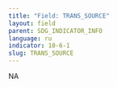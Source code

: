 ```yaml
---
title: "Field: TRANS_SOURCE"
layout: field
parent: SDG_INDICATOR_INFO
language: ru
indicator: 10-6-1
slug: TRANS_SOURCE
---
```

NA
